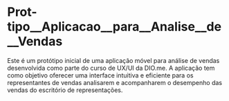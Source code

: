 # Prot-tipo__Aplicacao__para__Analise__de__Vendas
Este é um protótipo inicial de uma aplicação móvel para análise de vendas desenvolvida como parte do curso de UX/UI da DIO.me. A aplicação tem como objetivo oferecer uma interface intuitiva e eficiente para os representantes de vendas analisarem e acompanharem o desempenho das vendas do escritório de representações.
